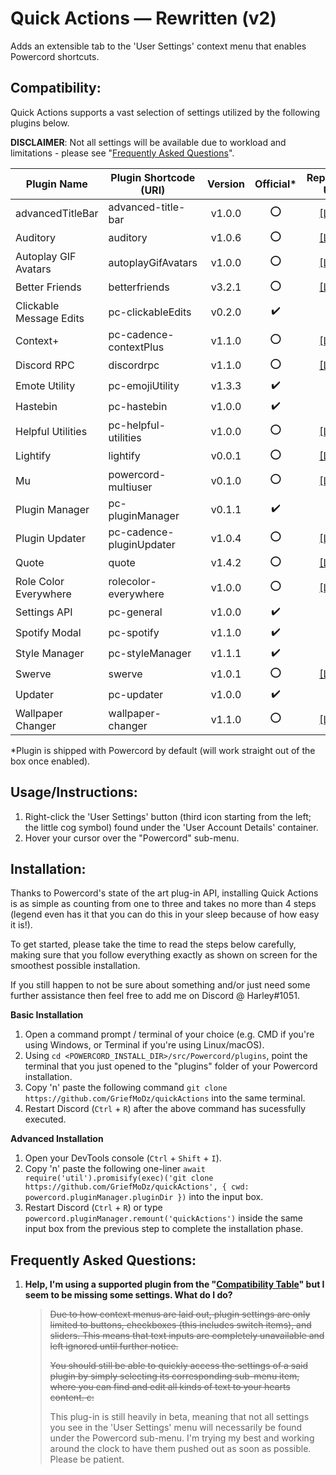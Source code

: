 # Quick Actions — Rewritten (v2)
Adds an extensible tab to the 'User Settings' context menu that enables Powercord shortcuts.

## Compatibility:
Quick Actions supports a vast selection of settings utilized by the following plugins below.

**DISCLAIMER**: Not all settings will be available due to workload and limitations - please see "[Frequently Asked Questions](https://github.com/GriefMoDz/quickActions/#frequently-asked-questions)".

| Plugin Name             | Plugin Shortcode (URI)   | Version | Official\* | Repository URL                                             |
| ----------------------- | ------------------------ |:-------:|:----------:|:----------------------------------------------------------:|
| advancedTitleBar        | advanced-title-bar       | v1.0.0  | ⭕         | [[Link]](../../../../powercord-community/advanced-title-bar) |
| Auditory                | auditory                 | v1.0.6  | ⭕         | [[Link]](../../../../powercord-community/auditory)
| Autoplay GIF Avatars    | autoplayGifAvatars       | v1.0.0  | ⭕         | [[Link]](../../../autoplayGifAvatars)
| Better Friends          | betterfriends            | v3.2.1  | ⭕         | [[Link]](../../../../powercord-community/betterfriends)
| Clickable Message Edits | pc-clickableEdits        | v0.2.0  | ✔️         | n/a
| Context+                | pc-cadence-contextPlus   | v1.1.0  | ⭕         | [[Link]](../../../../cloudrac3r/pc-cadence-contextPlus)
| Discord RPC             | discordrpc               | v1.1.0  | ⭕         | [[Link]](../../../../ohlookitsderpy/discordrpc)
| Emote Utility           | pc-emojiUtility          | v1.3.3  | ✔️         | n/a
| Hastebin                | pc-hastebin              | v1.0.0  | ✔️         | n/a
| Helpful Utilities       | pc-helpful-utilities     | v1.0.0  | ⭕         | [[Link]](../../../../axelgreavette/pc-helpful-utilities)
| Lightify                | lightify                 | v0.0.1  | ⭕         | [[Link]](../../../../GeoffreyWesthoff/lightify)
| Mu                      | powercord-multiuser      | v0.1.0  | ⭕         | [[Link]](../../../../halcyxn/powercord-multiuser)
| Plugin Manager          | pc-pluginManager         | v0.1.1  | ✔️         | n/a
| Plugin Updater          | pc-cadence-pluginUpdater | v1.0.4  | ⭕         | [[Link]](../../../../cloudrac3r/pc-cadence-pluginUpdater)
| Quote                   | quote                    | v1.4.2  | ⭕         | [[Link]](../../../../NurMarvin/quote)
| Role Color Everywhere   | rolecolor-everywhere     | v1.0.0  | ⭕         | [[Link]](../../../../powercord-community/rolecolor-everywhere)
| Settings API            | pc-general               | v1.0.0  | ✔️         | n/a
| Spotify Modal           | pc-spotify               | v1.1.0  | ✔️         | n/a
| Style Manager           | pc-styleManager          | v1.1.1  | ✔️         | n/a
| Swerve                  | swerve                   | v1.0.1  | ⭕         | [[Link]](../../../../Nevvulo/swerve)
| Updater                 | pc-updater               | v1.0.0  | ✔️         | n/a
| Wallpaper Changer       | wallpaper-changer        | v1.1.0  | ⭕         | [[Link]](../../../../powercord-community/wallpaper-changer)

\*Plugin is shipped with Powercord by default (will work straight out of the box once enabled).

## Usage/Instructions:
1. Right-click the 'User Settings' button (third icon starting from the left; the little cog symbol) found under the 'User Account Details' container.
2. Hover your cursor over the "Powercord" sub-menu.

## Installation:
Thanks to Powercord's state of the art plug-in API, installing Quick Actions is as simple as counting from one to three and takes no more than 4 steps (legend even has it that you can do this in your sleep because of how easy it is!).

To get started, please take the time to read the steps below carefully, making sure that you follow everything exactly as shown on screen for the smoothest possible installation.

If you still happen to not be sure about something and/or just need some further assistance then feel free to add me on Discord @ Harley#1051.

__**Basic Installation**__

  1. Open a command prompt / terminal of your choice (e.g. CMD if you're using Windows, or Terminal if you're using Linux/macOS).
  2. Using `cd <POWERCORD_INSTALL_DIR>/src/Powercord/plugins`, point the terminal that you just opened to the "plugins" folder of your Powercord installation.
  3. Copy 'n' paste the following command `git clone https://github.com/GriefMoDz/quickActions` into the same terminal.
  4. Restart Discord (`Ctrl` + `R`) after the above command has sucessfully executed.

__**Advanced Installation**__

  1. Open your DevTools console (`Ctrl` + `Shift` + `I`).
  2. Copy 'n' paste the following one-liner `await require('util').promisify(exec)('git clone https://github.com/GriefMoDz/quickActions', { cwd: powercord.pluginManager.pluginDir })` into the input box.
  3. Restart Discord (`Ctrl` + `R`) or type `powercord.pluginManager.remount('quickActions')` inside the same input box from the previous step to complete the installation phase.

## Frequently Asked Questions:
1. __Help, I'm using a supported plugin from the "[Compatibility Table](https://github.com/GriefMoDz/quickActions/#compatibility)" but I seem to be missing some settings. What do I do?__

   > ~~Due to how context menus are laid out, plugin settings are only limited to buttons, checkboxes (this includes switch items), and sliders. This means that text inputs are completely unavailable and left ignored until further notice.~~
   >
   > ~~You should still be able to quickly access the settings of a said plugin by simply selecting its corresponding sub-menu item, where you can find and edit all kinds of text to your hearts content. c:~~
   >
   > This plug-in is still heavily in beta, meaning that not all settings you see in the 'User Settings' menu will necessarily be found under the Powercord sub-menu. I'm trying my best and working around the clock to have them pushed out as soon as possible. Please be patient.